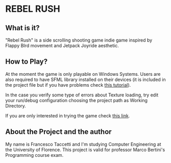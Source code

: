 # REBEL RUSH 

## What is it?

"Rebel Rush" is a side scrolling shooting game indie game inspired by Flappy BIrd movement and Jetpack Joyride aesthetic. 

## How to Play?

At the moment the game is only playable on Windows Systems.
Users are also required to have SFML library installed on their devices (it is included in the project file but if you have problems check [this tutorial](https://www.youtube.com/watch?v=4oh-tmxtIrA)).

In the case you verify some type of errors about Texture loading, try edit your run/debug configuration choosing the project path as Working Directory.

If you are only interested in trying the game check [this link](http://alessandrolongo.eu/Universita/Programmazione/index.html).
## About the Project and the author

My name is Francesco Taccetti and I'm studying Computer Engineering at the University of Florence.
This project is valid for professor Marco Bertini's Programming course exam.
